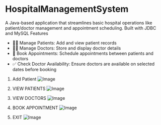 # HospitalManagementSystem
A Java-based application that streamlines basic hospital operations like patient/doctor management and appointment scheduling. Built with JDBC and MySQL
Features
- 👩‍⚕️ Manage Patients: Add and view patient records
- 👨‍⚕️ Manage Doctors: Store and display doctor details
- 📅 Book Appointments: Schedule appointments between patients and doctors
- ✅ Check Doctor Availability: Ensure doctors are available on selected dates before booking

1. Add Patient
![Image](https://github.com/user-attachments/assets/7dd10f3d-663b-428f-b2aa-97cdd318abb0)

2. VIEW PATIENTS
![Image](https://github.com/user-attachments/assets/e270aca9-9ca2-4606-8ac6-5b2a80ba2018)

3. VIEW DOCTORS
![Image](https://github.com/user-attachments/assets/295c4750-6b2d-49a4-8da2-b71cefa1c056)

4. BOOK APPOINTMENT
![Image](https://github.com/user-attachments/assets/45f2ff74-404e-44e8-b6e6-0af306f6a1db)

6. EXIT
![Image](https://github.com/user-attachments/assets/0ee95a84-b322-4986-a3af-980829509ebd)
